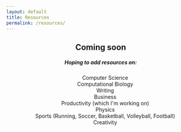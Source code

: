```yaml
---
layout: default
title: Resources
permalink: /resources/
---
```

<div style="text-align:center;">
  <h2>Coming soon</h2>
  <h5>Hoping to add resources on:</h5>
  <ul style="list-style: none;">
    <li>Computer Science</li>
    <li>Computational Biology</li>
    <li>Writing</li>
    <li>Business</li>
    <li>Productivity (which I'm working on)</li>
    <li>Physics</li>
    <li>Sports (Running, Soccer, Basketball, Volleyball,
    Football)</li>
    <li>Creativity</li>
  </ul>
</div>

